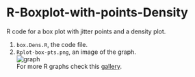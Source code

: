 # R-Boxplot-with-points-Density  
R code for a box plot with jitter points and a density plot.  
1.  `box.Dens.R`, the code file.  
2.  `Rplot-box-pts.png`, an image of the graph.  
![graph](Rplot-box-pts.png)  
For more R graphs check this [gallery](http://www.r-graph-gallery.com).
